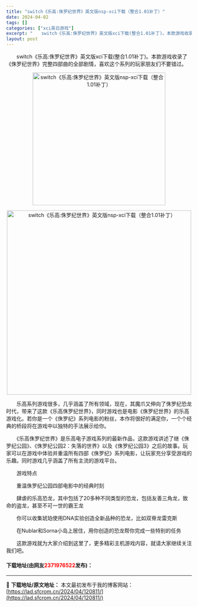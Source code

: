 ```yaml
---
title: "switch《乐高:侏罗纪世界》英文版nsp-xci下载（整合1.01补丁）"
date: 2024-04-02
tags: []
categories: ["xci英日游戏"]
excerpt: "　　switch《乐高:侏罗纪世界》英文版xci下载(整合1.01补丁)。本款游戏收录了《侏罗纪世界》完整四部曲的全部剧情，喜欢这个系列的玩家朋友们不要错过。 　　乐高系列游戏很多，几乎涵盖了所有领域，现在，其魔爪又伸向了侏罗纪恐龙时代，带来了这款《乐高侏罗纪世界》，同时游戏也是电影《侏罗纪世界》的&hellip;"
layout: post
---
```


 <p>　　switch《乐高:侏罗纪世界》英文版xci下载(整合1.01补丁)。本款游戏收录了《侏罗纪世界》完整四部曲的全部剧情，喜欢这个系列的玩家朋友们不要错过。</p> <p align="center"><img align="" border="0" src="https://lad.sfcrom.cn/wp-content/uploads/2024/04/20240402_660bd8ff3f126.webp" width="360" alt="switch《乐高:侏罗纪世界》英文版nsp-xci下载（整合1.01补丁）" /></p> <p align="center"><img align="" border="0" src="https://lad.sfcrom.cn/wp-content/uploads/2024/04/20240402_660bd8ff988d5.webp" width="500" alt="switch《乐高:侏罗纪世界》英文版nsp-xci下载（整合1.01补丁）" /></p> <p>　　乐高系列游戏很多，几乎涵盖了所有领域，现在，其魔爪又伸向了侏罗纪恐龙时代，带来了这款《乐高侏罗纪世界》，同时游戏也是电影《侏罗纪世界》的乐高游戏化。若你是一个《侏罗纪》系列电影的粉丝，本作将很好的满足你，一个个经典的桥段将在游戏中以独特的手法展示给你。</p> <p>　　《乐高侏罗纪世界》是乐高电子游戏系列的最新作品，这款游戏讲述了继《侏罗纪公园》、《侏罗纪公园2：失落的世界》以及《侏罗纪公园3》之后的故事。玩家可以在游戏中体验并重温所有四部《侏罗纪》系列电影，让玩家充分享受游戏的乐趣。同时游戏几乎涵盖了所有主流的游戏平台。</p> <p>　　游戏特点</p> <p>　　重温侏罗纪公园四部电影中的经典时刻</p> <p>　　肆虐的乐高恐龙，其中包括了20多种不同类型的恐龙，包括友善三角龙，致命的盗龙，甚至不可一世的霸王龙</p> <p>　　你可以收集琥珀使用DNA实验创造全新品种的恐龙，比如双脊龙雷克斯</p> <p>　　在Nublar和Sorna小岛上居住，用你创造的恐龙帮你完成一些特别的任务</p> <p>　　这款游戏就为大家介绍到这里了，更多精彩主机游戏内容，就请大家继续关注我们吧。</p> <p><h4>下载地址(由网友<font color="red">2371976522</font>发布)：</h4></p> 

---
📖 **下载地址/原文地址：** 本文最初发布于我的博客网站：[https://lad.sfcrom.cn/2024/04/120811/](https://lad.sfcrom.cn/2024/04/120811/)
